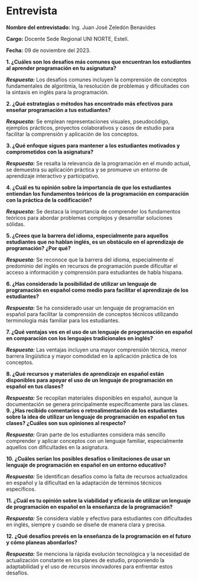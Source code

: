 # Entrevista

**Nombre del entrevistado:** Ing. Juan José Zeledón Benavides

**Cargo:** Docente Sede Regional UNI NORTE, Estelí.

**Fecha:** 09 de noviembre del 2023.

**1. ¿Cuáles son los desafíos más comunes que encuentran los estudiantes al aprender programación en tu asignatura?**

***Respuesta:*** Los desafíos comunes incluyen la comprensión de conceptos fundamentales de algoritmia, la resolución de problemas y dificultades con la sintaxis en inglés para la programación.

**2. ¿Qué estrategias o métodos has encontrado más efectivos para enseñar programación a tus estudiantes?**

***Respuesta:*** Se emplean representaciones visuales, pseudocódigo, ejemplos prácticos, proyectos colaborativos y casos de estudio para facilitar la comprensión y aplicación de los conceptos.

**3. ¿Qué enfoque sigues para mantener a los estudiantes motivados y comprometidos con la asignatura?**

***Respuesta:*** Se resalta la relevancia de la programación en el mundo actual, se demuestra su aplicación práctica y se promueve un entorno de aprendizaje interactivo y participativo.

**4. ¿Cuál es tu opinión sobre la importancia de que los estudiantes entiendan los fundamentos teóricos de la programación en comparación con la práctica de la codificación?**

***Respuesta:*** Se destaca la importancia de comprender los fundamentos teóricos para abordar problemas complejos y desarrollar soluciones sólidas.

**5. ¿Crees que la barrera del idioma, especialmente para aquellos estudiantes que no hablan inglés, es un obstáculo en el aprendizaje de programación? ¿Por qué?**

***Respuesta:*** Se reconoce que la barrera del idioma, especialmente el predominio del inglés en recursos de programación puede dificultar el acceso a información y comprensión para estudiantes de habla hispana.

**6. ¿Has considerado la posibilidad de utilizar un lenguaje de programación en español como medio para facilitar el aprendizaje de los estudiantes?**

***Respuesta:*** Se ha considerado usar un lenguaje de programación en español para facilitar la comprensión de conceptos técnicos utilizando terminología más familiar para los estudiantes.

**7. ¿Qué ventajas ves en el uso de un lenguaje de programación en español en comparación con los lenguajes tradicionales en inglés?**

***Respuesta:*** Las ventajas incluyen una mayor comprensión técnica, menor barrera lingüística y mayor comodidad en la aplicación práctica de los conceptos.

**8. ¿Qué recursos y materiales de aprendizaje en español están disponibles para apoyar el uso de un lenguaje de programación en español en tus clases?**

***Respuesta:*** Se recopilan materiales disponibles en español, aunque la documentación se genera principalmente específicamente para las clases.
**9. ¿Has recibido comentarios o retroalimentación de los estudiantes sobre la idea de utilizar un lenguaje de programación en español en tus clases? ¿Cuáles son sus opiniones al respecto?**

***Respuesta:*** Gran parte de los estudiantes considera más sencillo comprender y aplicar conceptos con un lenguaje familiar, especialmente aquellos con dificultades en la asignatura.

**10. ¿Cuáles serían los posibles desafíos o limitaciones de usar un lenguaje de programación en español en un entorno educativo?**

***Respuesta:*** Se identifican desafíos como la falta de recursos actualizados en español y la dificultad en la adaptación de términos técnicos específicos.

**11. ¿Cuál es tu opinión sobre la viabilidad y eficacia de utilizar un lenguaje de programación en español en la enseñanza de la programación?**

***Respuesta:*** Se considera viable y efectivo para estudiantes con dificultades en inglés, siempre y cuando se diseñe de manera clara y precisa.

**12. ¿Qué desafíos prevés en la enseñanza de la programación en el futuro y cómo planeas abordarlos?**

***Respuesta:*** Se menciona la rápida evolución tecnológica y la necesidad de actualización constante en los planes de estudio, proponiendo la adaptabilidad y el uso de recursos innovadores para enfrentar estos desafíos.
